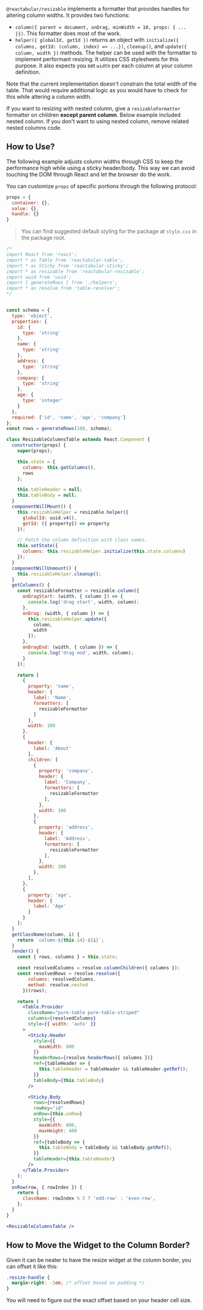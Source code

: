 `@reactabular/resizable` implements a formatter that provides handles for altering column widths. It provides two functions:

* `column({ parent = document, onDrag, minWidth = 10, props: { ... }})`. This formatter does most of the work.
* `helper({ globalId, getId })` returns an object with `initialize({ columns, getId: (column, index) => ...})`, `cleanup()`, and `update({ column, width })` methods. The helper can be used with the formatter to implement performant resizing. It utilizes CSS stylesheets for this purpose. It also expects you set `width` per each column at your column definition.

Note that the current implementation doesn't constrain the total width of the table. That would require additional logic as you would have to check for this while altering a column width.

If you want to resizing with nested column, give a `resizableFormatter` formatter on children **except parent column**.
Below example included nested column. If you don't want to using nested column, remove related nested columns code.

## How to Use?

The following example adjusts column widths through CSS to keep the performance high while using a sticky header/body. This way we can avoid touching the DOM through React and let the browser do the work.

You can customize `props` of specific portions through the following protocol:

```javascript
props = {
  container: {},
  value: {},
  handle: {}
}
```

> You can find suggested default styling for the package at `style.css` in the package root.

```jsx
/*
import React from 'react';
import * as Table from 'reactabular-table';
import * as Sticky from 'reactabular-sticky';
import * as resizable from 'reactabular-resizable';
import uuid from 'uuid';
import { generateRows } from './helpers';
import * as resolve from 'table-resolver';
*/


const schema = {
  type: 'object',
  properties: {
    id: {
      type: 'string'
    },
    name: {
      type: 'string'
    },
    address: {
      type: 'string'
    },
    company: {
      type: 'string'
    },
    age: {
      type: 'integer'
    }
  },
  required: ['id', 'name', 'age', 'company']
};
const rows = generateRows(100, schema);

class ResizableColumnsTable extends React.Component {
  constructor(props) {
    super(props);

    this.state = {
      columns: this.getColumns(),
      rows
    };

    this.tableHeader = null;
    this.tableBody = null;
  }
  componentWillMount() {
    this.resizableHelper = resizable.helper({
      globalId: uuid.v4(),
      getId: ({ property}) => property
    });

    // Patch the column definition with class names.
    this.setState({
      columns: this.resizableHelper.initialize(this.state.columns)
    });
  }
  componentWillUnmount() {
    this.resizableHelper.cleanup();
  }
  getColumns() {
    const resizableFormatter = resizable.column({
      onDragStart: (width, { column }) => {
        console.log('drag start', width, column);
      },
      onDrag: (width, { column }) => {
        this.resizableHelper.update({
          column,
          width
        });
      },
      onDragEnd: (width, { column }) => {
        console.log('drag end', width, column);
      }
    });

    return [
      {
        property: 'name',
        header: {
          label: 'Name',
          formatters: [
            resizableFormatter
          ]
        },
        width: 100
      },
      {
        header: {
          label: 'About'
        },
        children: [
          {
            property: 'company',
            header: {
              label: 'Company',
              formatters: [
                resizableFormatter
              ],
            },
            width: 100
          },
          {
            property: 'address',
            header: {
              label: 'Address',
              formatters: [
                resizableFormatter
              ],
            },
            width: 200
          },
        ],
      },
      {
        property: 'age',
        header: {
          label: 'Age'
        }
      }
    ];
  }
  getClassName(column, i) {
    return `column-${this.id}-${i}`;
  }
  render() {
    const { rows, columns } = this.state;

    const resolvedColumns = resolve.columnChildren({ columns });
    const resolvedRows = resolve.resolve({
        columns: resolvedColumns,
        method: resolve.nested
      })(rows);

    return (
      <Table.Provider
        className="pure-table pure-table-striped"
        columns={resolvedColumns}
        style={{ width: 'auto' }}
      >
        <Sticky.Header
          style={{
            maxWidth: 800
          }}
          headerRows={resolve.headerRows({ columns })}
          ref={tableHeader => {
            this.tableHeader = tableHeader && tableHeader.getRef();
          }}
          tableBody={this.tableBody}
        />

        <Sticky.Body
          rows={resolvedRows}
          rowKey="id"
          onRow={this.onRow}
          style={{
            maxWidth: 800,
            maxHeight: 400
          }}
          ref={tableBody => {
            this.tableBody = tableBody && tableBody.getRef();
          }}
          tableHeader={this.tableHeader}
        />
      </Table.Provider>
    );
  }
  onRow(row, { rowIndex }) {
    return {
      className: rowIndex % 2 ? 'odd-row' : 'even-row',
    };
  }
}

<ResizableColumnsTable />
```

## How to Move the Widget to the Column Border?

Given it can be neater to have the resize widget at the column border, you can offset it like this:

```css
.resize-handle {
  margin-right: -1em; /* offset based on padding */
}
```

You will need to figure out the exact offset based on your header cell size.
